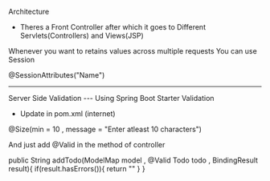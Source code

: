 Architecture
- Theres a Front Controller after which it goes to Different Servlets(Controllers) and Views(JSP)


Whenever you want to retains values across multiple requests You can use Session

@SessionAttributes("Name")


----------------------------------------------------------------------------------------------------------------------------------

Server Side Validation --- Using Spring Boot Starter Validation

- Update in pom.xml (internet)


@Size(min = 10 , message = "Enter atleast 10 characters")

And just add @Valid in the method of controller

public String addTodo(ModelMap model , @Valid Todo todo , BindingResult result){
    if(result.hasErrors()){
        return ""
    }
}